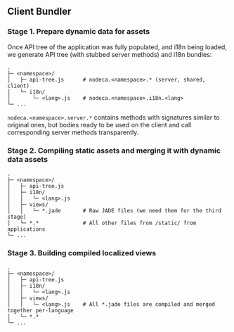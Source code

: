Client Bundler
--------------

### Stage 1. Prepare dynamic data for assets

Once API tree of the application was fully populated, and i18n being loaded,
we generate API tree (with stubbed server methods) and i18n bundles:

```
.
├─ <namespace>/
│   ├─ api-tree.js      # nodeca.<namespace>.* (server, shared, client)
│   └─ i18n/
│       └─ <lang>.js    # nodeca.<namespace>.i18n.<lang>
└─ ...
```

`nodeca.<namespace>.server.*` contains methods with signatures similar to
original ones, but bodies ready to be used on the client and call corresponding
server methods transparently.


### Stage 2. Compiling static assets and merging it with dynamic data assets

```
.
├─ <namespace>/
│   ├─ api-tree.js
│   ├─ i18n/
│   │   └─ <lang>.js
│   ├─ views/
│   │   └─ *.jade       # Raw JADE files (we need them for the third stage)
│   └─ *.*              # All other files from /static/ from applications
└─ ...
```


### Stage 3. Building compiled localized views

```
.
├─ <namespace>/
│   ├─ api-tree.js
│   ├─ i18n/
│   │   └─ <lang>.js
│   ├─ views/
│   │   └─ <lang>.js    # All *.jade files are compiled and merged together per-language
│   └─ *.*
└─ ...
```
